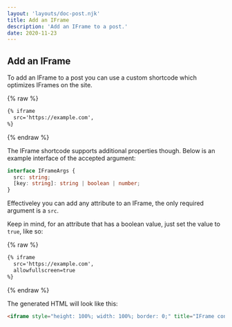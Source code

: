 ```yaml
---
layout: 'layouts/doc-post.njk'
title: Add an IFrame
description: 'Add an IFrame to a post.'
date: 2020-11-23
---
```


## Add an IFrame

To add an IFrame to a post you can use a custom shortcode which optimizes
IFrames on the site.

{% raw %}

```md
{% iframe
  src='https://example.com',
%}
```

{% endraw %}

The IFrame shortcode supports additional properties though. Below is an example
interface of the accepted argument:

```typescript
interface IFrameArgs {
  src: string;
  [key: string]: string | boolean | number;
}
```

Effectiveley you can add any attribute to an IFrame, the only required argument
is a `src`.

Keep in mind, for an attribute that has a boolean value, just set the value to
`true`, like so:

{% raw %}

```md
{% iframe
  src='https://example.com',
  allowfullscreen=true
%}
```

{% endraw %}

The generated HTML will look like this:

```html
<iframe style="height: 100%; width: 100%; border: 0;" title="IFrame content" src="https://example.com" allowfullscreen loading="lazy"></iframe>
```
